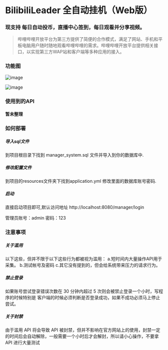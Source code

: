 # BilibiliLeader 全自动挂机（Web版）
### 现支持 每日自动投币，直播中心签到，每日观看并分享视频。
> 哔哩哔哩开放平台为第三方提供了简便的合作模式，满足了网站、手机和平板电脑用户随时随地观看哔哩哔哩的需求。哔哩哔哩开放平台提供相关接口，以实现第三方WAP站和客户端等多种应用的接入。

### 功能图

![image](https://user-images.githubusercontent.com/44634477/134772186-6c68c06b-06e1-4a17-b606-cea500834cb9.png)

![image](https://user-images.githubusercontent.com/44634477/134772192-20af23c2-894d-46e6-b648-aeafcc11a146.png)


### 使用到的API

#### 暂未整理

### 如何部署

##### 导入sql文件
到项目根目录下找到 manager_system.sql 文件并导入到你的数据库中.

##### 修改配置文件
到项目的resources文件夹下找到application.yml 修改里面的数据库账号密码.

##### 启动

直接启动项目即可,默认访问地址 http://localhost:8080/manager/login

管理员账号：admin 密码：123


### 注意事项

##### 关于滥用
以下这些，但并不限于以下这些行为都被视为滥用：
a.短时间内大量操作API用于采集。
b.测试帐号及密码
c.其它没有提到的，但会给系统带来压力的请求行为。

##### 禁止登录

如果账号尝试登录错误次数在 30 分钟内超过 5 次则会被禁止登录一个小时，写程序的时候特别是 客户端的时候必须判断是否登录成功，如果不成功必须马上停止尝试。

##### 关于封禁

由于滥用 API 将会导致 API 被封禁，但并不影响在官方网站上的使用，封禁一定的时间后会自动解除，一般需要一个小时后才会解封，所以请小心操作，不要拿 API 进行大量测试
